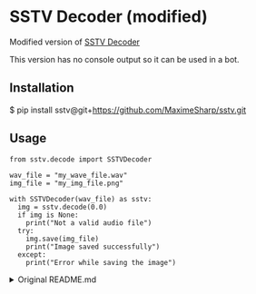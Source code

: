 SSTV Decoder (modified)
============
Modified version of [SSTV Decoder](https://github.com/colaclanth/sstv)

This version has no console output so it can be used in a bot.


Installation
------------
$ pip install sstv@git+https://github.com/MaximeSharp/sstv.git


Usage
-----
```
from sstv.decode import SSTVDecoder

wav_file = "my_wave_file.wav"
img_file = "my_img_file.png"

with SSTVDecoder(wav_file) as sstv:
  img = sstv.decode(0.0)
  if img is None:
    print("Not a valid audio file")
  try:
    img.save(img_file)
    print("Image saved successfully")
  except:
    print("Error while saving the image")
```

<details>
<summary>Original README.md</summary>

SSTV Decoder
============

![](https://raw.githubusercontent.com/colaclanth/sstv/master/examples/m1.png)

A command line slow-scan television decoder that works on audio files rather than reading a soundcard (like most other decoders).
Currently supports the following modes:
* Martin 1, 2
* Scottie 1, 2, DX
* Robot 36, 72

Installation
------------

```
$ git clone https://github.com/colaclanth/sstv.git

$ python setup.py install
```

Usage
-----

```
$ sstv -d audio_file.wav -o result.png
```

Resources Used
--------------

* SSTV specification/timings - [The Dayton Paper](http://webcache.googleusercontent.com/search?q=cache:GzP65FlYEtwJ:www.barberdsp.com/downloads/Dayton%2520Paper.pdf)
</details>
